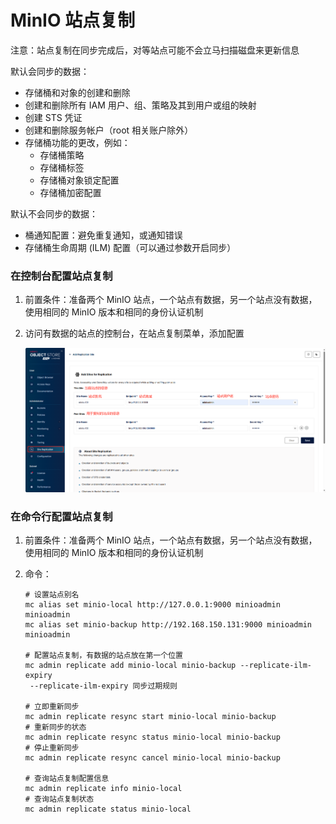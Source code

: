 # MinIO 站点复制

注意：站点复制在同步完成后，对等站点可能不会立马扫描磁盘来更新信息

默认会同步的数据：

- 存储桶和对象的创建和删除
- 创建和删除所有 IAM 用户、组、策略及其到用户或组的映射
- 创建 STS 凭证
- 创建和删除服务帐户（root 相关账户除外）
- 存储桶功能的更改，例如：
  -  存储桶策略
  -  存储桶标签
  -  存储桶对象锁定配置
  -  存储桶加密配置

默认不会同步的数据：

- 桶通知配置：避免重复通知，或通知错误
- 存储桶生命周期 (ILM) 配置（可以通过参数开启同步）

### 在控制台配置站点复制

1. 前置条件：准备两个 MinIO 站点，一个站点有数据，另一个站点没有数据，使用相同的 MinIO 版本和相同的身份认证机制

2. 访问有数据的站点的控制台，在站点复制菜单，添加配置

   <img src="https://raw.githubusercontent.com/GIT-GAZZ/typora-cloud-image/master/image/image-20241010112417619-4ad4da060e622f368f7f5d07755a47fc.png" alt="image-20241010112417619" style="zoom:50%;" />

### 在命令行配置站点复制

1. 前置条件：准备两个 MinIO 站点，一个站点有数据，另一个站点没有数据，使用相同的 MinIO 版本和相同的身份认证机制

2. 命令：

   ```shell
   # 设置站点别名
   mc alias set minio-local http://127.0.0.1:9000 minioadmin minioadmin
   mc alias set minio-backup http://192.168.150.131:9000 minioadmin minioadmin
   
   # 配置站点复制，有数据的站点放在第一个位置
   mc admin replicate add minio-local minio-backup --replicate-ilm-expiry
   	--replicate-ilm-expiry 同步过期规则
   
   # 立即重新同步
   mc admin replicate resync start minio-local minio-backup
   # 重新同步的状态
   mc admin replicate resync status minio-local minio-backup
   # 停止重新同步
   mc admin replicate resync cancel minio-local minio-backup
   
   # 查询站点复制配置信息
   mc admin replicate info minio-local
   # 查询站点复制状态
   mc admin replicate status minio-local
   ```
